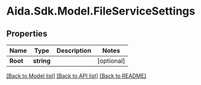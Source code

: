 # Aida.Sdk.Model.FileServiceSettings

## Properties

Name | Type | Description | Notes
------------ | ------------- | ------------- | -------------
**Root** | **string** |  | [optional] 

[[Back to Model list]](../README.md#documentation-for-models) [[Back to API list]](../README.md#documentation-for-api-endpoints) [[Back to README]](../README.md)

